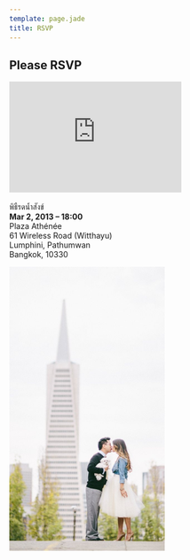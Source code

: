 ```yaml
---
template: page.jade
title: RSVP
---
```


Please RSVP
-----------

<iframe width="310" height="200" allowTransparency="true" frameborder="0" scrolling="no" style="border:none"  src="http://visnup.wufoo.com/embed/m7x3z9/"><a href="http://visnup.wufoo.com/forms/m7x3z9/">Fill out my Wufoo form!</a></iframe>

พิธืรดนํ้าสังข์<br/>
**Mar 2, 2013 – 18:00**<br/>
Plaza Athénée<br/>
61 Wireless Road (Witthayu)<br/>
Lumphini, Pathumwan<br/>
Bangkok, 10330<br/>

<aside><img src="/images/transamerica.jpg" width="280" height="512" /></aside>
